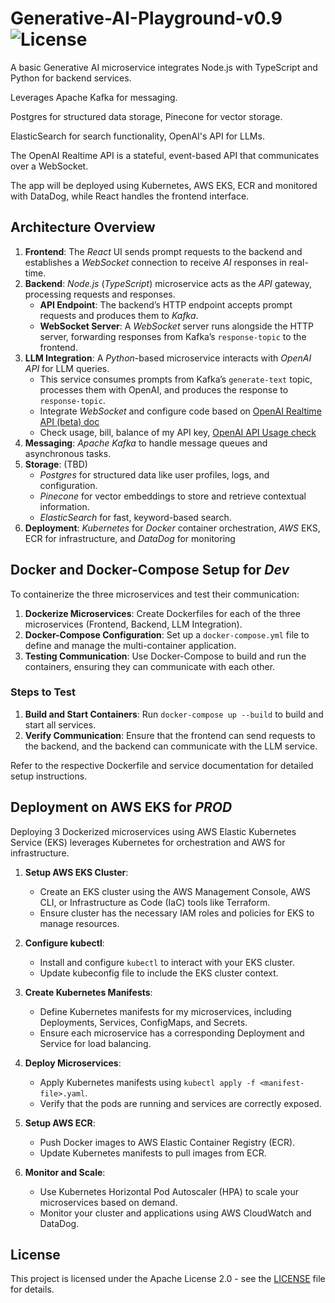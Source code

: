 # Generative-AI-Playground-v0.9 ![License](https://img.shields.io/badge/license-Apache%202.0-blue.svg)

A basic Generative AI microservice integrates Node.js with TypeScript and Python for backend services.

Leverages Apache Kafka for messaging.

Postgres for structured data storage, Pinecone for vector storage.

ElasticSearch for search functionality, OpenAI's API for LLMs.

The OpenAI Realtime API is a stateful, event-based API that communicates over a WebSocket.

The app will be deployed using Kubernetes, AWS EKS, ECR and monitored with DataDog, while React handles the frontend interface.

## Architecture Overview

1. **Frontend**: The _React_ UI sends prompt requests to the backend and establishes a _WebSocket_ connection to receive _AI_ responses in real-time.
2. **Backend**: _Node.js_ (_TypeScript_) microservice acts as the _API_ gateway, processing requests and responses.
   - **API Endpoint**: The backend’s HTTP endpoint accepts prompt requests and produces them to _Kafka_.
   - **WebSocket Server**: A _WebSocket_ server runs alongside the HTTP server, forwarding responses from Kafka’s `response-topic` to the frontend.
3. **LLM Integration**: A _Python_-based microservice interacts with _OpenAI API_ for LLM queries.
   - This service consumes prompts from Kafka’s `generate-text` topic, processes them with OpenAI, and produces the response to `response-topic`.
   - Integrate _WebSocket_ and configure code based on [OpenAI Realtime API (beta) doc](https://platform.openai.com/docs/guides/realtime/overview)
   - Check usage, bill, balance of my API key, [OpenAI API Usage check](https://platform.openai.com/settings/organization/usage)
4. **Messaging**: _Apache Kafka_ to handle message queues and asynchronous tasks.
5. **Storage**: (TBD)
   - _Postgres_ for structured data like user profiles, logs, and configuration.
   - _Pinecone_ for vector embeddings to store and retrieve contextual information.
   - _ElasticSearch_ for fast, keyword-based search.
6. **Deployment**: _Kubernetes_ for _Docker_ container orchestration, _AWS_ EKS, ECR for infrastructure, and _DataDog_ for monitoring

## Docker and Docker-Compose Setup for _Dev_

To containerize the three microservices and test their communication:

1. **Dockerize Microservices**: Create Dockerfiles for each of the three microservices (Frontend, Backend, LLM Integration).
2. **Docker-Compose Configuration**: Set up a `docker-compose.yml` file to define and manage the multi-container application.
3. **Testing Communication**: Use Docker-Compose to build and run the containers, ensuring they can communicate with each other.

### Steps to Test

1. **Build and Start Containers**: Run `docker-compose up --build` to build and start all services.
2. **Verify Communication**: Ensure that the frontend can send requests to the backend, and the backend can communicate with the LLM service.

Refer to the respective Dockerfile and service documentation for detailed setup instructions.

## Deployment on AWS EKS for _PROD_

Deploying 3 Dockerized microservices using AWS Elastic Kubernetes Service (EKS) leverages Kubernetes for orchestration and AWS for infrastructure.

1. **Setup AWS EKS Cluster**:

   - Create an EKS cluster using the AWS Management Console, AWS CLI, or Infrastructure as Code (IaC) tools like Terraform.
   - Ensure cluster has the necessary IAM roles and policies for EKS to manage resources.

2. **Configure kubectl**:

   - Install and configure `kubectl` to interact with your EKS cluster.
   - Update kubeconfig file to include the EKS cluster context.

3. **Create Kubernetes Manifests**:

   - Define Kubernetes manifests for my microservices, including Deployments, Services, ConfigMaps, and Secrets.
   - Ensure each microservice has a corresponding Deployment and Service for load balancing.

4. **Deploy Microservices**:

   - Apply Kubernetes manifests using `kubectl apply -f <manifest-file>.yaml`.
   - Verify that the pods are running and services are correctly exposed.

5. **Setup AWS ECR**:

   - Push Docker images to AWS Elastic Container Registry (ECR).
   - Update Kubernetes manifests to pull images from ECR.

6. **Monitor and Scale**:
   - Use Kubernetes Horizontal Pod Autoscaler (HPA) to scale your microservices based on demand.
   - Monitor your cluster and applications using AWS CloudWatch and DataDog.

## License

This project is licensed under the Apache License 2.0 - see the [LICENSE](LICENSE) file for details.
